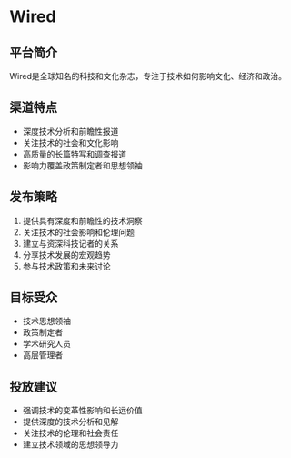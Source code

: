 # Wired

## 平台简介
Wired是全球知名的科技和文化杂志，专注于技术如何影响文化、经济和政治。

## 渠道特点
- 深度技术分析和前瞻性报道
- 关注技术的社会和文化影响
- 高质量的长篇特写和调查报道
- 影响力覆盖政策制定者和思想领袖

## 发布策略
1. 提供具有深度和前瞻性的技术洞察
2. 关注技术的社会影响和伦理问题
3. 建立与资深科技记者的关系
4. 分享技术发展的宏观趋势
5. 参与技术政策和未来讨论

## 目标受众
- 技术思想领袖
- 政策制定者
- 学术研究人员
- 高层管理者

## 投放建议
- 强调技术的变革性影响和长远价值
- 提供深度的技术分析和见解
- 关注技术的伦理和社会责任
- 建立技术领域的思想领导力